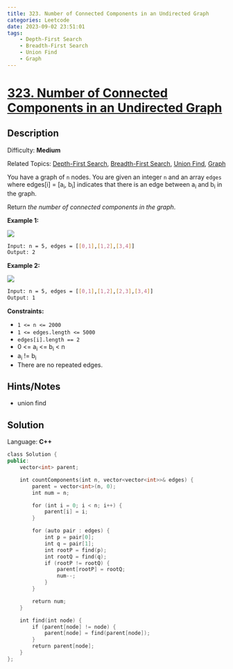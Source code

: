 ```yaml
---
title: 323. Number of Connected Components in an Undirected Graph
categories: Leetcode
date: 2023-09-02 23:51:01
tags:
    - Depth-First Search
    - Breadth-First Search
    - Union Find
    - Graph
---
```


# [323\. Number of Connected Components in an Undirected Graph](https://leetcode.com/problems/number-of-connected-components-in-an-undirected-graph/)

## Description

Difficulty: **Medium**

Related Topics: [Depth-First Search](https://leetcode.com/tag/https://leetcode.com/tag/depth-first-search//), [Breadth-First Search](https://leetcode.com/tag/https://leetcode.com/tag/breadth-first-search//), [Union Find](https://leetcode.com/tag/https://leetcode.com/tag/union-find//), [Graph](https://leetcode.com/tag/https://leetcode.com/tag/graph//)

You have a graph of `n` nodes. You are given an integer `n` and an array `edges` where edges[i] = [a<sub>i</sub>, b<sub>i</sub>] indicates that there is an edge between a<sub>i</sub> and b<sub>i</sub> in the graph.

Return _the number of connected components in the graph_.

**Example 1:**

![](https://assets.leetcode.com/uploads/2021/03/14/conn1-graph.jpg)

```bash
Input: n = 5, edges = [[0,1],[1,2],[3,4]]
Output: 2
```

**Example 2:**

![](https://assets.leetcode.com/uploads/2021/03/14/conn2-graph.jpg)

```bash
Input: n = 5, edges = [[0,1],[1,2],[2,3],[3,4]]
Output: 1
```

**Constraints:**

* `1 <= n <= 2000`
* `1 <= edges.length <= 5000`
* `edges[i].length == 2`
* 0 <= a<sub>i</sub> <= b<sub>i</sub> < n
* a<sub>i</sub> != b<sub>i</sub>
* There are no repeated edges.

## Hints/Notes

* union find

## Solution

Language: **C++**

```C++
class Solution {
public:
    vector<int> parent;

    int countComponents(int n, vector<vector<int>>& edges) {
        parent = vector<int>(n, 0);
        int num = n;

        for (int i = 0; i < n; i++) {
            parent[i] = i;
        }

        for (auto pair : edges) {
            int p = pair[0];
            int q = pair[1];
            int rootP = find(p);
            int rootQ = find(q);
            if (rootP != rootQ) {
                parent[rootP] = rootQ;
                num--;
            }
        }

        return num;
    }

    int find(int node) {
        if (parent[node] != node) {
            parent[node] = find(parent[node]);
        }
        return parent[node];
    }
};
```
